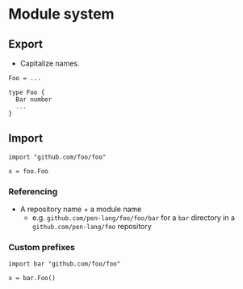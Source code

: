 # Module system

## Export

- Capitalize names.

```
Foo = ...
```

```
type Foo {
  Bar number
  ...
}
```

## Import

```
import "github.com/foo/foo"

x = foo.Foo
```

### Referencing

- A repository name + a module name
  - e.g. `github.com/pen-lang/foo/foo/bar` for a `bar` directory in a `github.com/pen-lang/foo` repository

### Custom prefixes

```
import bar "github.com/foo/foo"

x = bar.Foo()
```
